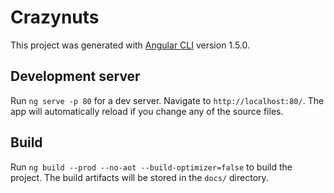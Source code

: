 # Crazynuts

This project was generated with [Angular CLI](https://github.com/angular/angular-cli) version 1.5.0.

## Development server

Run `ng serve -p 80` for a dev server. Navigate to `http://localhost:80/`. The app will automatically reload if you change any of the source files.

## Build

Run `ng build --prod --no-aot --build-optimizer=false` to build the project. The build artifacts will be stored in the `docs/` directory.